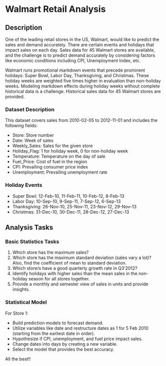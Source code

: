 # Walmart Retail Analysis

## Description

One of the leading retail stores in the US, Walmart, would like to predict the sales and demand accurately. There are certain events and holidays that impact sales on each day. Sales data for 45 Walmart stores are available, and the challenge is to predict demand accurately by considering factors like economic conditions including CPI, Unemployment Index, etc.

Walmart runs promotional markdown events that precede prominent holidays: Super Bowl, Labor Day, Thanksgiving, and Christmas. These holiday weeks are weighted five times higher in evaluation than non-holiday weeks. Modeling markdown effects during holiday weeks without complete historical data is a challenge. Historical sales data for 45 Walmart stores are provided.

### Dataset Description

This dataset covers sales from 2010-02-05 to 2012-11-01 and includes the following fields:

- Store: Store number
- Date: Week of sales
- Weekly_Sales: Sales for the given store
- Holiday_Flag: 1 for holiday week, 0 for non-holiday week
- Temperature: Temperature on the day of sale
- Fuel_Price: Cost of fuel in the region
- CPI: Prevailing consumer price index
- Unemployment: Prevailing unemployment rate

### Holiday Events

- Super Bowl: 12-Feb-10, 11-Feb-11, 10-Feb-12, 8-Feb-13
- Labor Day: 10-Sep-10, 9-Sep-11, 7-Sep-12, 6-Sep-13
- Thanksgiving: 26-Nov-10, 25-Nov-11, 23-Nov-12, 29-Nov-13
- Christmas: 31-Dec-10, 30-Dec-11, 28-Dec-12, 27-Dec-13

## Analysis Tasks

### Basic Statistics Tasks

1. Which store has the maximum sales?
2. Which store has the maximum standard deviation (sales vary a lot)? Also, find the coefficient of mean to standard deviation.
3. Which store/s have a good quarterly growth rate in Q3’2012?
4. Identify holidays with higher sales than the mean sales in the non-holiday season for all stores together.
5. Provide a monthly and semester view of sales in units and provide insights.

### Statistical Model

For Store 1:
- Build prediction models to forecast demand.
- Utilize variables like date and restructure dates as 1 for 5 Feb 2010 (starting from the earliest date in order).
- Hypothesize if CPI, unemployment, and fuel price impact sales.
- Change dates into days by creating a new variable.
- Select the model that provides the best accuracy.

All the best!!
